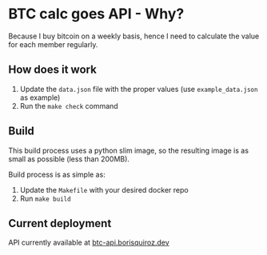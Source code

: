 # BTC calc goes API - Why?
Because I buy bitcoin on a weekly basis, hence I need to calculate the value for
each member regularly.

## How does it work
1. Update the `data.json` file with the proper values (use `example_data.json`
   as example)
2. Run the `make check` command

## Build
This build process uses a python slim image, so the resulting image is as small
as possible (less than 200MB).

Build process is as simple as:
1. Update the `Makefile` with your desired docker repo
2. Run `make build`

## Current deployment
API currently available at
[btc-api.borisquiroz.dev](https://btc-api.borisquiroz.dev)

